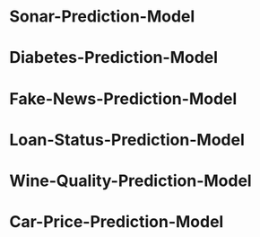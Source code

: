 # Sonar-Prediction-Model

# Diabetes-Prediction-Model

# Fake-News-Prediction-Model

# Loan-Status-Prediction-Model

# Wine-Quality-Prediction-Model

# Car-Price-Prediction-Model
